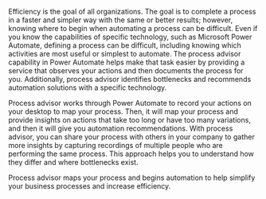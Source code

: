 Efficiency is the goal of all organizations. The goal is to complete a process in a faster and simpler way with the same or better results; however, knowing where to begin when automating a process can be difficult. Even if you know the capabilities of specific technology, such as Microsoft Power Automate, defining a process can be difficult, including knowing which activities are most useful or simplest to automate. The process advisor capability in Power Automate helps make that task easier by providing a service that observes your actions and then documents the process for you. Additionally, process advisor identifies bottlenecks and recommends automation solutions with a specific technology.

Process advisor works through Power Automate to record your actions on your desktop to map your process. Then, it will map your process and provide insights on actions that take too long or have too many variations, and then it will give you automation recommendations. With process advisor, you can share your process with others in your company to gather more insights by capturing recordings of multiple people who are performing the same process. This approach helps you to understand how they differ and where bottlenecks exist.

Process advisor maps your process and begins automation to help simplify your business processes and increase efficiency. 
